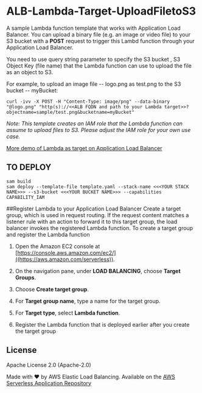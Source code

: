 # ALB-Lambda-Target-UploadFiletoS3
 
A sample Lambda function template that works with Application Load Balancer. You can upload a binary file (e.g. an image or video file) to your S3 bucket with a **POST** request to trigger this Lambd function through your Application Load Balancer. 


You need to use query string parameter to specify the S3 bucket , S3 Object Key (file name) that the Lambda function can use to upload the file as an object to S3.

For example, to upload an image file -- logo.png as test.png to the S3 bucket -- myBucket:

```
curl -ivv -X POST -H "Content-Type: image/png" --data-binary "@logo.png" "http(s)://<<ALB FQDN and path to your Lambda target>>?objectname=sample/test.png&bucketname=myBucket"
```


*Note: This template creates an IAM role that the Lambda function can assume to upload files to S3. Please adjust the IAM role for your own use case.*

[More demo of Lambda as target on Application Load Balancer](https://exampleloadbalancer.com/lambda_demo.html)
## TO DEPLOY
```
sam build
sam deploy --template-file template.yaml --stack-name <<<YOUR STACK NAME>>> --s3-bucket <<<YOUR BUCKET NAME>>> --capabilities CAPABILITY_IAM
```

##Register Lambda to your Application Load Balancer
Create a target group, which is used in request routing. If the request content matches a listener rule with an action to forward it to this target group, the load balancer invokes the registered Lambda function. 
To create a target group and register the Lambda function

1. Open the Amazon EC2 console at [https://console.aws.amazon.com/ec2/]((https://aws.amazon.com/serverless)).

2. On the navigation pane, under **LOAD BALANCING**, choose **Target Groups**.

3. Choose **Create target group**.

4. For **Target group name**, type a name for the target group.

5. For **Target type**, select **Lambda function**.

6. Register the Lambda function that is deployed earlier after you create the target group


## License

Apache License 2.0 (Apache-2.0)

Made with ❤️ by AWS Elastic Load Balancing. Available on the [AWS Serverless Application Repository](https://aws.amazon.com/serverless)
